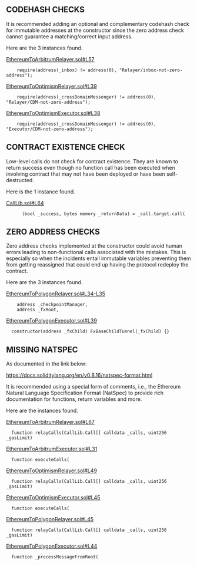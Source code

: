 ## CODEHASH CHECKS
It is recommended adding an optional and complementary codehash check for immutable addresses at the constructor since the zero address check cannot guarantee a matching/correct input address.

Here are the 3 instances found.

[EthereumToArbitrumRelayer.sol#L57](https://github.com/pooltogether/ERC5164/blob/5647bd84f2a6d1a37f41394874d567e45a97bf48/src/ethereum-arbitrum/EthereumToArbitrumRelayer.sol#L57)

```
    require(address(_inbox) != address(0), "Relayer/inbox-not-zero-address");
```
[EthereumToOptimismRelayer.sol#L39](https://github.com/pooltogether/ERC5164/blob/5647bd84f2a6d1a37f41394874d567e45a97bf48/src/ethereum-optimism/EthereumToOptimismRelayer.sol#L39)

```
    require(address(_crossDomainMessenger) != address(0), "Relayer/CDM-not-zero-address");
```
[EthereumToOptimismExecutor.sol#L38](https://github.com/pooltogether/ERC5164/blob/5647bd84f2a6d1a37f41394874d567e45a97bf48/src/ethereum-optimism/EthereumToOptimismExecutor.sol#L38)

```
    require(address(_crossDomainMessenger) != address(0), "Executor/CDM-not-zero-address");
```
## CONTRACT EXISTENCE CHECK
Low-level calls do not check for contract existence. They are known to return success even though no function call has been executed when involving contract that may not have been deployed or have been self-destructed.

Here is the 1 instance found.

[CallLib.sol#L64](https://github.com/pooltogether/ERC5164/blob/5647bd84f2a6d1a37f41394874d567e45a97bf48/src/libraries/CallLib.sol#L64)

```
      (bool _success, bytes memory _returnData) = _call.target.call(
```
## ZERO ADDRESS CHECKS
Zero address checks implemented at the constructor could avoid human errors leading to non-functional calls associated with the mistakes. This is especially so when the incidents entail immutable variables preventing them from getting reassigned that could end up having the protocol redeploy the contract.

Here are the 3 instances found.

[EthereumToPolygonRelayer.sol#L34-L35](https://github.com/pooltogether/ERC5164/blob/5647bd84f2a6d1a37f41394874d567e45a97bf48/src/ethereum-polygon/EthereumToPolygonRelayer.sol#L34-L35)

```
    address _checkpointManager,
    address _fxRoot,
```
[EthereumToPolygonExecutor.sol#L39](https://github.com/pooltogether/ERC5164/blob/5647bd84f2a6d1a37f41394874d567e45a97bf48/src/ethereum-polygon/EthereumToPolygonExecutor.sol#L39)

```
  constructor(address _fxChild) FxBaseChildTunnel(_fxChild) {}
```
## MISSING NATSPEC
As documented in the link below:

https://docs.soliditylang.org/en/v0.8.16/natspec-format.html

It is recommended using a special form of comments, i.e., the Ethereum Natural Language Specification Format (NatSpec) to provide rich documentation for functions, return variables and more.

Here are the instances found.

[EthereumToArbitrumRelayer.sol#L67](https://github.com/pooltogether/ERC5164/blob/5647bd84f2a6d1a37f41394874d567e45a97bf48/src/ethereum-arbitrum/EthereumToArbitrumRelayer.sol#L67)

```
  function relayCalls(CallLib.Call[] calldata _calls, uint256 _gasLimit)
```
[EthereumToArbitrumExecutor.sol#L31](https://github.com/pooltogether/ERC5164/blob/5647bd84f2a6d1a37f41394874d567e45a97bf48/src/ethereum-arbitrum/EthereumToArbitrumExecutor.sol#L31)

```
  function executeCalls(
```
[EthereumToOptimismRelayer.sol#L49](https://github.com/pooltogether/ERC5164/blob/5647bd84f2a6d1a37f41394874d567e45a97bf48/src/ethereum-optimism/EthereumToOptimismRelayer.sol#L49)

```
  function relayCalls(CallLib.Call[] calldata _calls, uint256 _gasLimit)
```
[EthereumToOptimismExecutor.sol#L45](https://github.com/pooltogether/ERC5164/blob/5647bd84f2a6d1a37f41394874d567e45a97bf48/src/ethereum-optimism/EthereumToOptimismExecutor.sol#L45)

```
  function executeCalls(
```
[EthereumToPolygonRelayer.sol#L45](https://github.com/pooltogether/ERC5164/blob/5647bd84f2a6d1a37f41394874d567e45a97bf48/src/ethereum-polygon/EthereumToPolygonRelayer.sol#L45)

```
  function relayCalls(CallLib.Call[] calldata _calls, uint256 _gasLimit)
```
[EthereumToPolygonExecutor.sol#L44](https://github.com/pooltogether/ERC5164/blob/5647bd84f2a6d1a37f41394874d567e45a97bf48/src/ethereum-polygon/EthereumToPolygonExecutor.sol#L44)

```
  function _processMessageFromRoot(
```